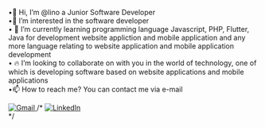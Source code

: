 •👋 Hi, I’m @lino a Junior Software Developer <br>
•👀 I’m interested in the software developer <br>
• 🚀 I’m currently learning programming language Javascript, PHP, Flutter, Java for development website appliction and mobile application and any more language relating to website application and mobile application development <br>
• 🔥 I’m looking to collaborate on with you in the world of technology, one of which is developing software based on website applications and mobile applications <br>
•📫 How to reach me? You can contact me via e-mail 
<div align="left">
  <a href="mailto:Dedeichsan.r15@gmail.com">
    <img src="https://img.shields.io/badge/Gmail-D14836?style=for-the-badge&logo=gmail&logoColor=white" alt="Gmail"/>
  </a>
/*  <a href="https://www.linkedin.com/in/YOUR_LINKEDIN_USERNAME">
    <img src="https://img.shields.io/badge/LinkedIn-0077B5?style=for-the-badge&logo=linkedin&logoColor=white" alt="LinkedIn"/>
  </a>
</div> */
